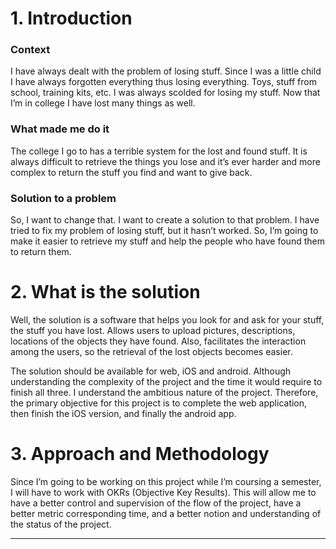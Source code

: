 # 1. Introduction

### Context

I have always dealt with the problem of losing stuff. Since I was a little child I have always forgotten everything thus losing everything. Toys, stuff from school, training kits, etc. I was always scolded for losing my stuff. Now that I’m in college I have lost many things as well.

### What made me do it

The college I go to has a terrible system for the lost and found stuff. It is always difficult to retrieve the things you lose and it’s ever harder and more complex to return the stuff you find and want to give back.

### Solution to a problem

So, I want to change that. I want to create a solution to that problem. I have tried to fix my problem of losing stuff, but it hasn’t worked. So, I’m going to make it easier to retrieve my stuff and help the people who have found them to return them.

# 2. What is the solution

Well, the solution is a software that helps you look for and ask for your stuff, the stuff you have lost. Allows users to upload pictures, descriptions, locations of the objects they have found. Also, facilitates the interaction among the users, so the retrieval of the lost objects becomes easier.

The solution should be available for web, iOS and android. Although understanding the complexity of the project and the time it would require to finish all three. I understand the ambitious nature of the project. Therefore, the primary objective for this project is to complete the web application, then finish the iOS version, and finally the android app.

# 3. Approach and Methodology

Since I’m going to be working on this project while I’m coursing a semester, I will have to work with OKRs (Objective Key Results). This will allow me to have a better control and supervision of the flow of the project, have a better metric corresponding time, and a better notion and understanding of the status of the project.

---
